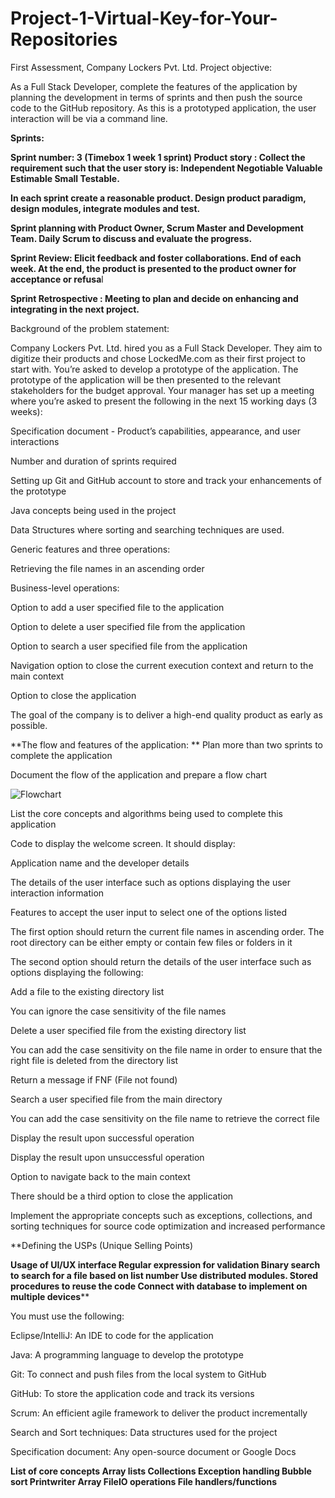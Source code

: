 # Project-1-Virtual-Key-for-Your-Repositories
First Assessment, Company Lockers Pvt. Ltd. 
Project objective: 

As a Full Stack Developer, complete the features of the application by planning the development in terms of sprints and then push the source code to the GitHub repository. As this is a prototyped application, the user interaction will be via a command line. 

 
**Sprints:**

**Sprint number: 3 (Timebox 1 week 1 sprint) 
Product story : Collect the requirement such that the user story is:
Independent
Negotiable
Valuable
Estimable
Small
Testable.**

**In each sprint create a reasonable product. Design product paradigm, design modules, integrate modules and test.**

**Sprint planning with Product Owner, Scrum Master and Development Team.
Daily Scrum to discuss and evaluate the progress.**

**Sprint Review: Elicit feedback and foster collaborations. End of each week.
At the end, the product is presented to the product owner for acceptance or refusa**l

**Sprint Retrospective : Meeting to plan and decide on enhancing and integrating in the next project.**

Background of the problem statement:

Company Lockers Pvt. Ltd. hired you as a Full Stack Developer. They aim to digitize their products and chose LockedMe.com as their first project to start with. You’re asked to develop a prototype of the application. The prototype of the application will be then presented to the relevant stakeholders for the budget approval. Your manager has set up a meeting where you’re asked to present the following in the next 15 working days (3 weeks): 

Specification document - Product’s capabilities, appearance, and user interactions

Number and duration of sprints required 

Setting up Git and GitHub account to store and track your enhancements of the prototype 

Java concepts being used in the project 

Data Structures where sorting and searching techniques are used. 

Generic features and three operations: 

Retrieving the file names in an ascending order

Business-level operations:

Option to add a user specified file to the application

Option to delete a user specified file from the application

Option to search a user specified file from the application

Navigation option to close the current execution context and return to the main context

Option to close the application

The goal of the company is to deliver a high-end quality product as early as possible. 
 
**The flow and features of the application:
**
Plan more than two sprints to complete the application

Document the flow of the application and prepare a flow chart 

![Flowchart](https://user-images.githubusercontent.com/95872805/147804782-b9121648-4234-41f2-8e8b-3bc00362a989.png)

List the core concepts and algorithms being used to complete this application

Code to display the welcome screen. It should display:

Application name and the developer details 

The details of the user interface such as options displaying the user interaction information 

Features to accept the user input to select one of the options listed 

The first option should return the current file names in ascending order. The root directory can be either empty or contain few files or folders in it

 The second option should return the details of the user interface such as options displaying the following:

Add a file to the existing directory list

You can ignore the case sensitivity of the file names 

Delete a user specified file from the existing directory list

You can add the case sensitivity on the file name in order to ensure that the right file is deleted from the directory list

Return a message if FNF (File not found)

Search a user specified file from the main directory

You can add the case sensitivity on the file name to retrieve the correct file

Display the result upon successful operation

Display the result upon unsuccessful operation

Option to navigate back to the main context

There should be a third option to close the application

Implement the appropriate concepts such as exceptions, collections, and sorting techniques for source code optimization and increased performance 


 **Defining the USPs (Unique Selling Points)

**Usage of UI/UX interface
Regular expression for validation
Binary search to search for a file based on list number
Use distributed modules.
Stored procedures to reuse the code
Connect with database to implement on multiple devices****


You must use the following:

Eclipse/IntelliJ: An IDE to code for the application 

Java: A programming language to develop the prototype 

Git: To connect and push files from the local system to GitHub 

GitHub: To store the application code and track its versions 

Scrum: An efficient agile framework to deliver the product incrementally 

Search and Sort techniques: Data structures used for the project 

Specification document: Any open-source document or Google Docs 




**List of core concepts
Array lists
Collections
Exception handling
Bubble sort
Printwriter
Array
FileIO operations
File handlers/functions**


